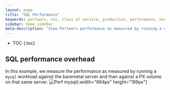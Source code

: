 ```yaml
---
layout: page
title: "SQL Performance"
keywords: portworx, cos, class of service, production, performance, overhead
sidebar: home_sidebar
meta-description: "View Portworx performance as measured by running a mysql workload against the bare-metal server and then against a PX volume on that same server."
---
```


* TOC
{:toc}

## SQL performance overhead
In this example, we measure the performance as measured by running a `mysql` workload against the baremetal server and then against a PX volume on that same server.
![Perf mysql](/images/perf-mysql.png){:width="664px" height="199px"}
